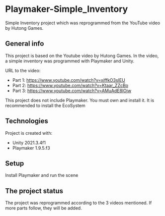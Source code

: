 # Playmaker-Simple_Inventory
Simple Inventory project which was reprogrammed from the YouTube video by Hutong Games.


## General info
This project is based on the Youtube video by Hutong Games. In the video, a simple inventory was programmed 
with Playmaker and Unity. 

URL to the video:

* Part 1: https://www.youtube.com/watch?v=xjffkO3sIEU 
* Part 2: https://www.youtube.com/watch?v=Ktaar_ZZcBo
* Part 3: https://www.youtube.com/watch?v=AMuAdE8lOjw

This project does not include Playmaker. You must own and install it. 
It is recommended to install the EcoSystem

## Technologies
Project is created with:
* Unity 2021.3.4f1 
* Playmaker 1.9.5.f3

## Setup
Install Playmaker and run the scene

## The project status
The project was reprogrammed according to the 3 videos mentioned. If more parts follow, they will be added.
